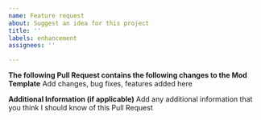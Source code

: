 ```yaml
---
name: Feature request
about: Suggest an idea for this project
title: ''
labels: enhancement
assignees: ''

---
```


**The following Pull Request contains the following changes to the Mod Template**
Add changes, bug fixes, features added here

**Additional Information (if applicable)**
Add any additional information that you think I should know of this Pull Request
